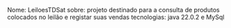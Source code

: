 Nome: LeiloesTDSat
sobre: projeto destinado para a consulta de produtos colocados no leilão e registar suas vendas
tecnologias: java 22.0.2 e MySql
